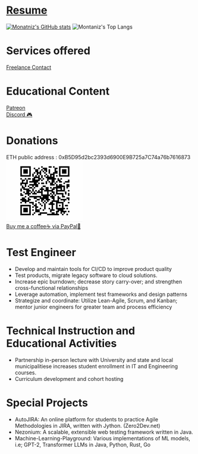 # [Resume](https://montanizstills.github.io/montanizstills/)

[![Monatniz's GitHub stats](https://github-readme-stats.vercel.app/api?username=montanizstills&count_private=true&show_icons=true&theme=tokyonight)](https://github.com/montanizstills/)
![Montaniz's Top Langs](https://github-readme-stats.vercel.app/api/top-langs/?username=montanizstills&layout=compact)

<!-- [![Machine Learning Readme Card](https://github-readme-stats.vercel.app/api/pin/?username=montanizstills&repo=machine-learning-demo)](https://github.com/montanizstills/machine-learning-demo) -->

# Services offered
[Freelance Contact](https://www.fiverr.com/montanizstills)

# Educational Content
[Patreon](https://patreon.com/user?u=87355595) <br/>
[Discord 🎮](https://discord.gg/2Acu4zGt) <br/>

# Donations
ETH public address : 0xB5D95d2bc2393d6900E9B725a7C74a76b7616873 <br/>
![ETH public address](https://github.com/montanizstills/montanizstills/blob/main/eth_qr.PNG) <br/>
[Buy me a coffee☕ via PayPal🤝](https://www.paypal.com/donate/?business=BA7AVWNZHX8NG&no_recurring=0&currency_code=USD)

# Test Engineer
- Develop and maintain tools for CI/CD to improve product quality
- Test products, migrate legacy software to cloud solutions.
- Increase epic burndown; decrease story carry-over; and strengthen cross-functional relationships
- Leverage automation, implement test frameworks and design patterns
- Strategize and coordinate: Utilize Lean-Agile, Scrum, and Kanban; mentor junior engineers for greater team and process efficiency

# Technical Instruction and Educational Activities
- Partnership in-person lecture with University and state and local municipalitiese increases student enrollment in IT and Engineering courses.
- Curriculum  development and cohort hosting
  
# Special Projects
- AutoJIRA: An online platform for students to practice Agile Methodologies in JIRA, written with Jython.
(Zero2Dev.net)
- Nezonium: A scalable, extensible web testing framework written in Java.
- Machine-Learning-Playground: Various implementations of ML models, i.e; GPT-2, Transformer LLMs in Java,
Python, Rust, Go
